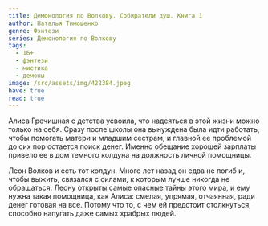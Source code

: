```yaml
---
title: Демонология по Волкову. Собиратели душ. Книга 1
author: Наталья Тимошенко
genre: Фэнтези
series: Демонология по Волкову
tags:
  - 16+
  - фэнтези
  - мистика
  - демоны
image: /src/assets/img/422384.jpeg
have: true
read: true
---
```

Алиса Гречишная с детства усвоила, что надеяться в этой жизни можно только на себя. Сразу после школы она вынуждена была идти работать, чтобы помогать матери и младшим сестрам, и главной ее проблемой до сих пор остается поиск денег. Именно обещание хорошей зарплаты привело ее в дом темного колдуна на должность личной помощницы.

Леон Волков и есть тот колдун. Много лет назад он едва не погиб и, чтобы выжить, связался с силами, к которым лучше никогда не обращаться. Леону открыты самые опасные тайны этого мира, и ему нужна такая помощница, как Алиса: смелая, упрямая, отчаянная, ради денег готовая на все. Потому что то, с чем ей предстоит столкнуться, способно напугать даже самых храбрых людей.
